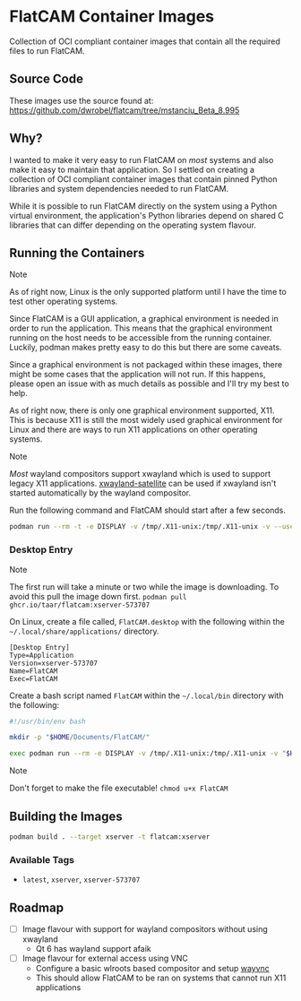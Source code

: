 # FlatCAM Container Images

Collection of OCI compliant container images that contain all the required files to run FlatCAM.

## Source Code

These images use the source found at: https://github.com/dwrobel/flatcam/tree/mstanciu_Beta_8.995

## Why?

I wanted to make it very easy to run FlatCAM on *most* systems and also make it easy to maintain that application. So I settled on creating a collection of OCI compliant container images that contain pinned Python libraries and system dependencies needed to run FlatCAM.

While it is possible to run FlatCAM directly on the system using a Python virtual environment, the application's Python libraries depend on shared C libraries that can differ depending on the operating system flavour.

## Running the Containers

> [!NOTE]
> As of right now, Linux is the only supported platform until I have the time to test other operating systems.

Since FlatCAM is a GUI application, a graphical environment is needed in order to run the application. This means that the graphical environment running on the host needs to be accessible from the running container. Luckily, podman makes pretty easy to do this but there are some caveats.

Since a graphical environment is not packaged within these images, there might be some cases that the application will not run. If this happens, please open an issue with as much details as possible and I'll try my best to help.

As of right now, there is only one graphical environment supported, X11. This is because X11 is still the most widely used graphical environment for Linux and there are ways to run X11 applications on other operating systems.

> [!NOTE]
> *Most* wayland compositors support xwayland which is used to support legacy X11 applications. [xwayland-satellite](https://github.com/Supreeeme/xwayland-satellite) can be used if xwayland isn't started automatically by the wayland compositor.

Run the following command and FlatCAM should start after a few seconds.

```bash
podman run --rm -t -e DISPLAY -v /tmp/.X11-unix:/tmp/.X11-unix -v --userns=keep-id --security-opt=label=type:container_runtime_t ghcr.io/taar/flatcam:xserver
```

### Desktop Entry

> [!NOTE]
> The first run will take a minute or two while the image is downloading. To avoid this pull the image down first.
> `podman pull ghcr.io/taar/flatcam:xserver-573707`

On Linux, create a file called, `FlatCAM.desktop` with the following within the `~/.local/share/applications/` directory.

```
[Desktop Entry]
Type=Application
Version=xserver-573707
Name=FlatCAM
Exec=FlatCAM
```

Create a bash script named `FlatCAM` within the `~/.local/bin` directory with the following:

```bash
#!/usr/bin/env bash

mkdir -p "$HOME/Documents/FlatCAM/"

exec podman run --rm -e DISPLAY -v /tmp/.X11-unix:/tmp/.X11-unix -v "$HOME/Documents/FlatCAM:/home/gnuplususer/Documents/FlatCAM" --userns=keep-id --security-opt=label=type:container_runtime_t ghcr.io/taar/flatcam:xserver-573707
```

> [!NOTE]
> Don't forget to make the file executable!
> `chmod u+x FlatCAM`

## Building the Images

```bash
podman build . --target xserver -t flatcam:xserver
```

### Available Tags

- `latest`, `xserver`, `xserver-573707`

## Roadmap

- [ ] Image flavour with support for wayland compositors without using xwayland
  - Qt 6 has wayland support afaik
- [ ] Image flavour for external access using VNC
  - Configure a basic wlroots based compositor and setup [wayvnc](https://github.com/any1/wayvnc)
  - This should allow FlatCAM to be ran on systems that cannot run X11 applications
